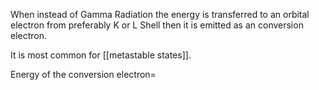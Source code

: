 When instead of Gamma Radiation the energy is transferred to an orbital electron from preferably K or L Shell then it is emitted as an conversion electron.

It is most common for [[metastable states]].

Energy of the conversion electron= 